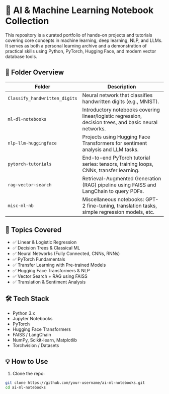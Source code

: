 # 🚀 AI & Machine Learning Notebook Collection

This repository is a curated portfolio of hands-on projects and tutorials covering core concepts in machine learning, deep learning, NLP, and LLMs. It serves as both a personal learning archive and a demonstration of practical skills using Python, PyTorch, Hugging Face, and modern vector database tools.

## 📁 Folder Overview

| Folder | Description |
|--------|-------------|
| `Classify_handwritten_digits` | Neural network that classifies handwritten digits (e.g., MNIST). |
| `ml-dl-notebooks` | Introductory notebooks covering linear/logistic regression, decision trees, and basic neural networks. |
| `nlp-llm-huggingface` | Projects using Hugging Face Transformers for sentiment analysis and LLM tasks. |
| `pytorch-tutorials` | End-to-end PyTorch tutorial series: tensors, training loops, CNNs, transfer learning. |
| `rag-vector-search` | Retrieval-Augmented Generation (RAG) pipeline using FAISS and LangChain to query PDFs. |
| `misc-ml-nb` | Miscellaneous notebooks: GPT-2 fine-tuning, translation tasks, simple regression models, etc. |

## 🧠 Topics Covered

- ✅ Linear & Logistic Regression
- ✅ Decision Trees & Classical ML
- ✅ Neural Networks (Fully Connected, CNNs, RNNs)
- ✅ PyTorch Fundamentals
- ✅ Transfer Learning with Pre-trained Models
- ✅ Hugging Face Transformers & NLP
- ✅ Vector Search + RAG using FAISS
- ✅ Translation & Sentiment Analysis

## 🛠 Tech Stack

- Python 3.x
- Jupyter Notebooks
- PyTorch
- Hugging Face Transformers
- FAISS / LangChain
- NumPy, Scikit-learn, Matplotlib
- Torchvision / Datasets

## 💡 How to Use

1. Clone the repo:

```bash
git clone https://github.com/your-username/ai-ml-notebooks.git
cd ai-ml-notebooks
